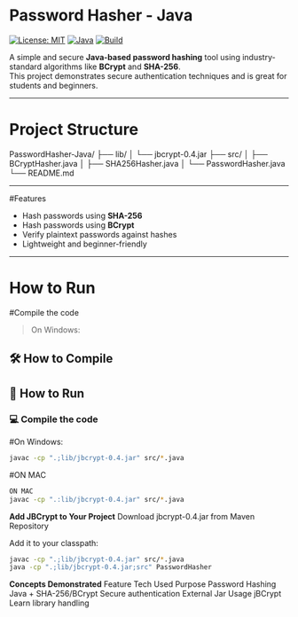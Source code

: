 
# Password Hasher - Java

[![License: MIT](https://img.shields.io/badge/License-MIT-yellow.svg)](https://opensource.org/licenses/MIT)
[![Java](https://img.shields.io/badge/Java-17%2B-blue.svg)](https://www.oracle.com/java/)
[![Build](https://img.shields.io/badge/Build-Passing-brightgreen.svg)](#)

A simple and secure **Java-based password hashing** tool using industry-standard algorithms like **BCrypt** and **SHA-256**.  
This project demonstrates secure authentication techniques and is great for students and beginners.

---

# Project Structure

PasswordHasher-Java/
├── lib/
│ └── jbcrypt-0.4.jar
├── src/
│ ├── BCryptHasher.java
│ ├── SHA256Hasher.java
│ └── PasswordHasher.java
└── README.md


---

#Features

-  Hash passwords using **SHA-256**
-  Hash passwords using **BCrypt**
-  Verify plaintext passwords against hashes
-  Lightweight and beginner-friendly

---

# How to Run

#Compile the code

> On Windows:

## 🛠️ How to Compile

## 🏃 How to Run

### 💻 Compile the code

#On Windows:

```bash
javac -cp ".;lib/jbcrypt-0.4.jar" src/*.java
```
#ON MAC
```bash
ON MAC
javac -cp ".:lib/jbcrypt-0.4.jar" src/*.java
```
**Add JBCrypt to Your Project**
Download jbcrypt-0.4.jar from Maven Repository

Add it to your classpath:
```bash
javac -cp ".;lib/jbcrypt-0.4.jar" src/*.java
java -cp ".;lib/jbcrypt-0.4.jar;src" PasswordHasher
```

**Concepts Demonstrated**
Feature	Tech Used	Purpose
Password Hashing	Java + SHA-256/BCrypt	Secure authentication
External Jar Usage	jBCrypt	Learn library handling




